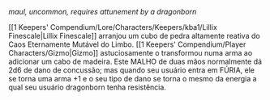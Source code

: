 *maul, uncommon, requires attunement by a dragonborn*

[[1 Keepers' Compendium/Lore/Characters/Keepers/kba1/Lillix Finescale|Lillix Finescale]] arranjou um cubo de pedra altamente reativa do Caos Eternamente Mutável do Limbo. [[1 Keepers' Compendium/Player Characters/Gizmo|Gizmo]] astuciosamente o transformou numa arma ao adicionar um cabo de madeira. 
Este MALHO de duas mãos normalmente dá 2d6 de dano de concussão; mas quando seu usuário entra em FÚRIA, ele se torna uma arma +1 e o seu tipo de dano se torna o mesmo da energia a qual seu usuário dragonborn tenha resistência.